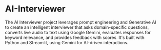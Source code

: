 # AI-Interviewer
The AI Interviewer project leverages prompt engineering and Generative AI to create an intelligent interviewer that asks domain-specific questions, converts live audio to text using Google Gemini, evaluates responses for keyword relevance, and provides feedback with scores. It's built with Python and Streamlit, using Gemini for AI-driven interactions.
